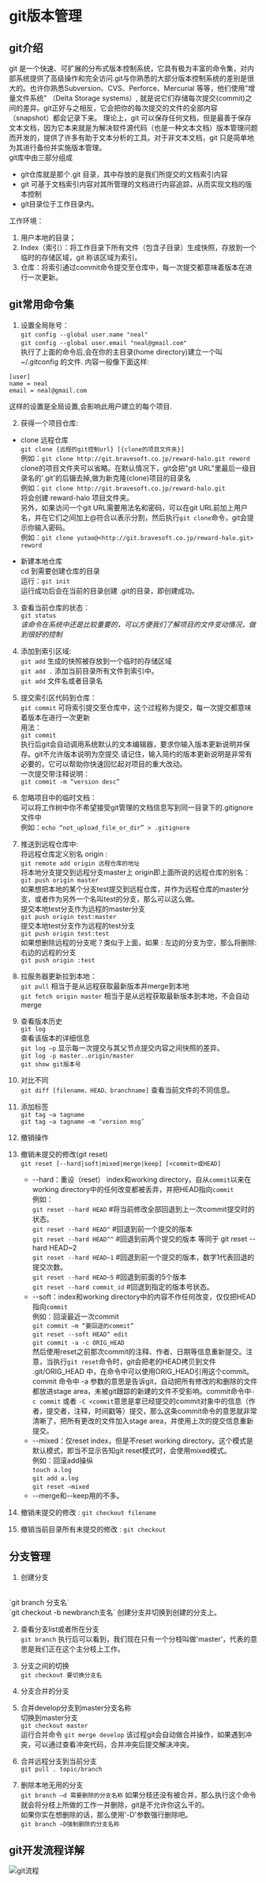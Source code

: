 # git版本管理

## git介绍

git 是一个快速、可扩展的分布式版本控制系统，它具有极为丰富的命令集，对内部系统提供了高级操作和完全访问.git与你熟悉的大部分版本控制系统的差别是很大的。也许你熟悉Subversion、CVS、Perforce、Mercurial 等等，他们使用"增量文件系统" （Delta Storage systems）, 就是说它们存储每次提交(commit)之间的差异。git正好与之相反，它会把你的每次提交的文件的全部内容（snapshot）都会记录下来。 理论上，git 可以保存任何文档，但是最善于保存文本文档，因为它本来就是为解决软件源代码（也是一种文本文档）版本管理问题而开发的，提供了许多有助于文本分析的工具。对于非文本文档，git 只是简单地为其进行备份并实施版本管理。<br>
git库中由三部分组成

- git仓库就是那个.git 目录，其中存放的是我们所提交的文档索引内容
- git 可基于文档索引内容对其所管理的文档进行内容追踪，从而实现文档的版本控制
- git目录位于工作目录内。

工作环境：

1. 用户本地的目录；
2. Index（索引）：将工作目录下所有文件（包含子目录）生成快照，存放到一个临时的存储区域，git 称该区域为索引。
3. 仓库：将索引通过commit命令提交至仓库中，每一次提交都意味着版本在进行一次更新。

## git常用命令集

1. 设置全局账号：<br>
  `git config --global user.name "neal"`<br>
  `git config --global user.email "neal@gmail.com"`<br>
  执行了上面的命令后,会在你的主目录(home directory)建立一个叫 ~/.gitconfig 的文件. 内容一般像下面这样:<br>

  ```
  [user]
  name = neal
  email = neal@gmail.com
  ```

  这样的设置是全局设置,会影响此用户建立的每个项目.

2. 获得一个项目仓库:<br>

  - clone 远程仓库<br>
    `git clone {远程的git控制url} [{clone的项目文件夹}]`<br>
    例如：`git clone http://git.bravesoft.co.jp/reward-halo.git reword`<br>
    clone的项目文件夹可以省略。在默认情况下，git会把"git URL"里最后一级目录名的'.git'的后辍去掉,做为新克隆(clone)项目的目录名<br>
    例如：`git clone http://git.bravesoft.co.jp/reward-halo.git`<br>
    将会创建 reward-halo 项目文件夹。<br>
    另外，如果访问一个git URL需要用法名和密码，可以在git URL前加上用户名，并在它们之间加上@符合以表示分割，然后执行`git clone`命令，git会提示你输入密码。<br>
    例如：`git clone yutao@<http://git.bravesoft.co.jp/reward-halo.git> reword`<br>

  - 新建本地仓库<br>
    cd 到需要创建仓库的目录<br>
    运行：`git init`<br>
    运行成功后会在当前的目录创建 .git的目录，即创建成功。

3. 查看当前仓库的状态：<br>
  `git status`<br>
  _该命令在系统中还是比较重要的，可以方便我们了解项目的文件变动情况，做到很好的控制_

4. 添加到索引区域:<br>
  `git add` 生成的快照被存放到一个临时的存储区域<br>
  `git add .` 添加当前目录所有文件到索引中。<br>
  `git add` 文件名或者目录名

5. 提交索引区代码到仓库：<br>
  `git commit` 可将索引提交至仓库中，这个过程称为提交，每一次提交都意味着版本在进行一次更新<br>
  用法：<br>
  `git commit`<br>
  执行后git会自动调用系统默认的文本编辑器，要求你输入版本更新说明并保存。git不允许版本说明为空提交.请记住，输入简约的版本更新说明是非常有必要的，它可以帮助你快速回忆起对项目的重大改动。<br>
  一次提交带注释说明：<br>
  `git commit -m “version desc”`

6. 忽略项目中的临时文档：<br>
  可以将工作树中你不希望接受git管理的文档信息写到同一目录下的.gitignore文件中<br>
  例如：`echo “not_upload_file_or_dir” > .gitignore`
7. 推送到远程仓库中:<br>
  将远程仓库定义别名 origin :<br>
  `git remote add origin 远程仓库的地址`<br>
  将本地分支提交到远程分支master上 origin即上面所说的远程仓库的别名：<br>
  `git push origin master`<br>
  如果想把本地的某个分支test提交到远程仓库，并作为远程仓库的master分支，或者作为另外一个名叫test的分支，那么可以这么做。<br>
  提交本地test分支作为远程的master分支<br>
  `git push origin test:master`<br>
  提交本地test分支作为远程的test分支<br>
  `git push origin test:test`<br>
  如果想删除远程的分支呢？类似于上面，如果 : 左边的分支为空，那么将删除:右边的远程的分支<br>
  `git push origin :test`
8. 拉服务器更新拉到本地：<br>
  `git pull` 相当于是从远程获取最新版本并merge到本地<br>
  `git fetch origin master` 相当于是从远程获取最新版本到本地，不会自动merge
9. 查看版本历史<br>
  `git log`<br>
  查看该版本的详细信息<br>
  `git log –p` 显示每一次提交与其父节点提交内容之间快照的差异。<br>
  `git log -p master..origin/master`<br>
  `git show git版本号`
10. 对比不同<br>
  `git diff [filename、HEAD、branchname]` 查看当前文件的不同信息。
11. 添加标签<br>
  `git tag –a tagname`<br>
  `git tag –a tagname –m ‘version msg’`
12. 撤销操作<br>

  1. 撤销未提交的修改(git reset)<br>
    `git reset [--hard|soft|mixed|merge|keep] [<commit>或HEAD]`

      - --hard：重设（reset） index和working directory，自从`commit`以来在working directory中的任何改变都被丢弃，并把HEAD指向`commit`<br>
      例如：<br>
      `git reset --hard HEAD` #将当前修改全部回退到上一次commit提交时的状态。<br>
      `git reset --hard HEAD^` #回退到前一个提交的版本<br>
      `git reset --hard HEAD^^` #回退到前两个提交的版本 等同于 git reset --hard HEAD~2<br>
      `git reset --hard HEAD~1` #回退到前一个提交的版本，数字1代表回退的提交次数。<br>
      `git reset --hard HEAD~5` #回退到前面的5个版本<br>
      `git reset --hard commit_id` #回退到指定的版本号状态。
      - --soft：index和working directory中的内容不作任何改变，仅仅把HEAD指向`commit`<br>
      例如：回滚最近一次commit<br>
      `git commit –m “要回退的commit”`<br>
      `git reset --soft HEAD^ edit`<br>
      `git commit -a -c ORIG_HEAD`<br>
      然后使用reset之前那次commit的注释、作者、日期等信息重新提交。注意，当执行`git reset`命令时，git会把老的HEAD拷贝到文件 .git/ORIG_HEAD 中，在命令中可以使用ORIG_HEAD引用这个commit。commit 命令中 -a 参数的意思是告诉git，自动把所有修改的和删除的文件都放进stage area，未被git跟踪的新建的文件不受影响。commit命令中`-c commit` 或者 `-C <commit`意思是拿已经提交的commit对象中的信息（作者，提交者，注释，时间戳等）提交，那么这条commit命令的意思就非常清晰了，把所有更改的文件加入stage area，并使用上次的提交信息重新提交。
      - --mixed：仅reset index，但是不reset working directory。这个模式是默认模式，即当不显示告知git reset模式时，会使用mixed模式。<br>
      例如：回滚add操纵<br>
      `touch a.log`<br>
      `git add a.log`<br>
      `git reset –mixed`
      - --merge和--keep用的不多。<br>

  2. 撤销未提交的修改 : `git checkout filename`<br>

  3. 撤销当前目录所有未提交的修改 : `git checkout`

## 分支管理

1. 创建分支<br>
  <br>
  `git branch 分支名`<br>
  `git checkout -b newbranch支名` 创建分支并切换到创建的分支上。

2. 查看分支list或者所在分支<br>
  `git branch` 执行后可以看到，我们现在只有一个分枝叫做'master'，代表的意思是我们正在这个主分枝上工作。

3. 分支之间的切换<br>
  `git checkout 要切换分支名`

4. 分支合并的分支

  1. 合并develop分支到master分支名称<br>
    切换到master分支<br>
    `git checkout master`<br>
    运行合并命令 `git merge develop` 该过程git会自动做合并操作，如果遇到冲突，可以通过查看冲突代码，合并冲突后提交解决冲突。
  2. 合并远程分支到当前分支<br>
    `git pull . topic/branch`

5. 删除本地无用的分支<br>
  `git branch –d 需要删除的分支名称` 如果分枝还没有被合并，那么执行这个命令就会将分枝上所做的工作一并删除，git是不允许你这么干的。<br>
  如果你实在想删除的话，那么使用'-D'参数强行删除吧。<br>
  `git branch –D强制删除的分支名称`

## git开发流程详解

![git流程](/images/git.png)
